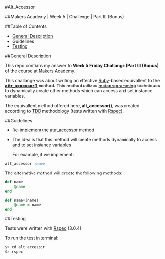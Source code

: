 #Alt_Accessor

##Makers Academy | Week 5 | Challenge | Part III (Bonus)


##Table of Contents

* [General Description](#general-description)
* [Guidelines](#guidelines)
* [Testing](#testing)


##General Description

This repo contians my answer to __Week 5 Friday Challange (Part III (Bonus)__ of the course 
at [Makers Academy](http://www.makersacademy.com/).

This challange was about writing an effective [Ruby](https://www.ruby-lang.org/en/)-based 
equivallent to the [__attr_accessor()__](http://www.rubyist.net/~slagell/ruby/accessors.html) 
method. This method utilizes 
[metaprogramming](http://en.wikipedia.org/wiki/Metaprogramming) techniques to 
dynamically create other methods which can access and set instance variables.

The equivallent method offered here, __alt_accessor()__, was created according to 
[TDD](http://en.wikipedia.org/wiki/Test-driven_development) 
methodology (tests written with [Rspec](http://rspec.info/)).


##Guidelines

* Re-implement the attr_accessor method
* The idea is that this method will create methods dynamically to access and to set 
  instance variables

  For example, if we implement:

```ruby
alt_accessor :name
```
   The alternative method will create the following methods:

```ruby
def name
	@name
end

def name=(name)
	@name = name
end
```


##Testing

Tests were written with [Rspec](http://rspec.info/) (3.0.4).

To run the test in terminal: 

```bash
$> cd alt_accessor
$> rspec
```
